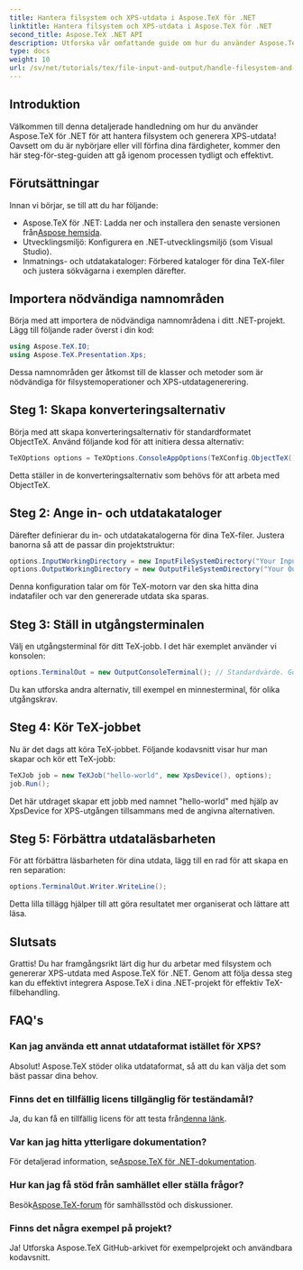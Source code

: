 ```yaml
---
title: Hantera filsystem och XPS-utdata i Aspose.TeX för .NET
linktitle: Hantera filsystem och XPS-utdata i Aspose.TeX för .NET
second_title: Aspose.TeX .NET API
description: Utforska vår omfattande guide om hur du använder Aspose.TeX för .NET för att hantera filsystem och generera XPS-utdata. Denna steg-för-steg handledning täcker allt från att ställa in din miljö till att utföra ett TeX-jobb.
type: docs
weight: 10
url: /sv/net/tutorials/tex/file-input-and-output/handle-filesystem-and-xps-output/
---
```

## Introduktion

Välkommen till denna detaljerade handledning om hur du använder Aspose.TeX för .NET för att hantera filsystem och generera XPS-utdata! Oavsett om du är nybörjare eller vill förfina dina färdigheter, kommer den här steg-för-steg-guiden att gå igenom processen tydligt och effektivt.

## Förutsättningar

Innan vi börjar, se till att du har följande:

-  Aspose.TeX för .NET: Ladda ner och installera den senaste versionen från[Aspose hemsida](https://releases.aspose.com/tex/net/).
- Utvecklingsmiljö: Konfigurera en .NET-utvecklingsmiljö (som Visual Studio).
- Inmatnings- och utdatakataloger: Förbered kataloger för dina TeX-filer och justera sökvägarna i exemplen därefter.

## Importera nödvändiga namnområden

Börja med att importera de nödvändiga namnområdena i ditt .NET-projekt. Lägg till följande rader överst i din kod:

```csharp
using Aspose.TeX.IO;
using Aspose.TeX.Presentation.Xps;
```

Dessa namnområden ger åtkomst till de klasser och metoder som är nödvändiga för filsystemoperationer och XPS-utdatagenerering.

## Steg 1: Skapa konverteringsalternativ

Börja med att skapa konverteringsalternativ för standardformatet ObjectTeX. Använd följande kod för att initiera dessa alternativ:

```csharp
TeXOptions options = TeXOptions.ConsoleAppOptions(TeXConfig.ObjectTeX());
```

Detta ställer in de konverteringsalternativ som behövs för att arbeta med ObjectTeX.

## Steg 2: Ange in- och utdatakataloger

Därefter definierar du in- och utdatakatalogerna för dina TeX-filer. Justera banorna så att de passar din projektstruktur:

```csharp
options.InputWorkingDirectory = new InputFileSystemDirectory("Your Input Directory");
options.OutputWorkingDirectory = new OutputFileSystemDirectory("Your Output Directory");
```

Denna konfiguration talar om för TeX-motorn var den ska hitta dina indatafiler och var den genererade utdata ska sparas.

## Steg 3: Ställ in utgångsterminalen

Välj en utgångsterminal för ditt TeX-jobb. I det här exemplet använder vi konsolen:

```csharp
options.TerminalOut = new OutputConsoleTerminal(); // Standardvärde. Godtyckligt uppdrag.
```

Du kan utforska andra alternativ, till exempel en minnesterminal, för olika utgångskrav.

## Steg 4: Kör TeX-jobbet

Nu är det dags att köra TeX-jobbet. Följande kodavsnitt visar hur man skapar och kör ett TeX-jobb:

```csharp
TeXJob job = new TeXJob("hello-world", new XpsDevice(), options);
job.Run();
```

Det här utdraget skapar ett jobb med namnet "hello-world" med hjälp av XpsDevice for XPS-utgången tillsammans med de angivna alternativen.

## Steg 5: Förbättra utdataläsbarheten

För att förbättra läsbarheten för dina utdata, lägg till en rad för att skapa en ren separation:

```csharp
options.TerminalOut.Writer.WriteLine();
```

Detta lilla tillägg hjälper till att göra resultatet mer organiserat och lättare att läsa.

## Slutsats

Grattis! Du har framgångsrikt lärt dig hur du arbetar med filsystem och genererar XPS-utdata med Aspose.TeX för .NET. Genom att följa dessa steg kan du effektivt integrera Aspose.TeX i dina .NET-projekt för effektiv TeX-filbehandling.

## FAQ's

### Kan jag använda ett annat utdataformat istället för XPS?

Absolut! Aspose.TeX stöder olika utdataformat, så att du kan välja det som bäst passar dina behov.

### Finns det en tillfällig licens tillgänglig för teständamål?

 Ja, du kan få en tillfällig licens för att testa från[denna länk](https://purchase.conholdate.com/temporary-license/).

### Var kan jag hitta ytterligare dokumentation?

 För detaljerad information, se[Aspose.TeX för .NET-dokumentation](https://reference.aspose.com/tex/net/).

### Hur kan jag få stöd från samhället eller ställa frågor?

 Besök[Aspose.TeX-forum](https://forum.aspose.com/c/tex/47) för samhällsstöd och diskussioner.

### Finns det några exempel på projekt?

Ja! Utforska Aspose.TeX GitHub-arkivet för exempelprojekt och användbara kodavsnitt.

